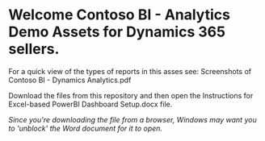 # Welcome Contoso BI - Analytics Demo Assets for Dynamics 365 sellers.

For a quick view of the types of reports in this asses see: Screenshots of Contoso BI - Dynamics Analytics.pdf

Download the files from this repository and then open the Instructions for Excel-based PowerBI Dashboard Setup.docx file.

*Since you're downloading the file from a browser, Windows may want you to 'unblock' the Word document for it to open.*
